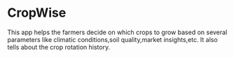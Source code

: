# CropWise
This app helps the farmers decide on which crops to grow based on several parameters like climatic conditions,soil quality,market insights,etc.
It also tells about the crop rotation history.

